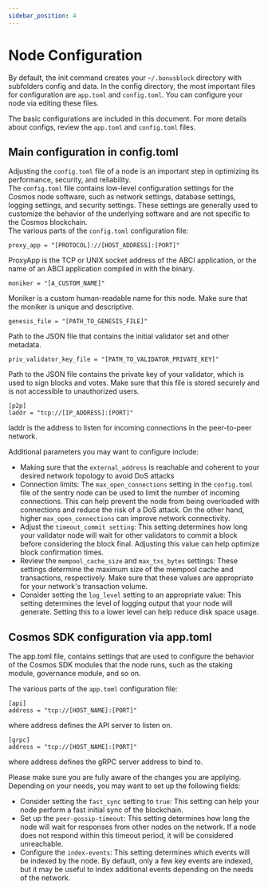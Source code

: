```yaml
---
sidebar_position: 4
---
```


# Node Configuration

By default, the init command creates your `~/.bonusblock` directory with subfolders config and data. In the config directory, the most important files for configuration are `app.toml` and `config.toml`. You can configure your node via editing these files.<br/>

The basic configurations are included in this document. For more details about configs, review the `app.toml` and `config.toml` files.

## Main configuration in config.toml

Adjusting the `config.toml` file of a node is an important step in optimizing its performance, security, and reliability.<br/>
The `config.toml` file contains low-level configuration settings for the Cosmos node software, such as network settings, database settings, logging settings, and security settings. These settings are generally used to customize the behavior of the underlying software and are not specific to the Cosmos blockchain.<br/>
The various parts of the `config.toml` configuration file:

```text
proxy_app = "[PROTOCOL]://[HOST_ADDRESS]:[PORT]"
```
ProxyApp is the TCP or UNIX socket address of the ABCI application, or the name of an ABCI application compiled in with the binary.


```text
moniker = "[A_CUSTOM_NAME]"
```
Moniker is a custom human-readable name for this node. Make sure that the moniker is unique and descriptive.

```text
genesis_file = "[PATH_TO_GENESIS_FILE]"
```
Path to the JSON file that contains the initial validator set and other metadata.

```text
priv_validator_key_file = "[PATH_TO_VALIDATOR_PRIVATE_KEY]"
```
Path to the JSON file contains the private key of your validator, which is used to sign blocks and votes. Make sure that this file is stored securely and is not accessible to unauthorized users.

```text
[p2p]
laddr = "tcp://[IP_ADDRESS]:[PORT]"
```
laddr is the address to listen for incoming connections in the peer-to-peer network.<br/>

Additional parameters you may want to configure include:
- Making sure that the `external_address` is reachable and coherent to your desired network topology to avoid DoS attacks
- Connection limits: The `max_open_connections` setting in the `config.toml` file of the sentry node can be used to limit the number of incoming connections. This can help prevent the node from being overloaded with connections and reduce the risk of a DoS attack. On the other hand, higher `max_open_connections` can improve network connectivity.
- Adjust the `timeout_commit setting`: This setting determines how long your validator node will wait for other validators to commit a block before considering the block final. Adjusting this value can help optimize block confirmation times.
- Review the `mempool_cache_size` and `max_txs_bytes` settings: These settings determine the maximum size of the mempool cache and transactions, respectively. Make sure that these values are appropriate for your network's transaction volume.
- Consider setting the `log_level` setting to an appropriate value: This setting determines the level of logging output that your node will generate. Setting this to a lower level can help reduce disk space usage.


## Cosmos SDK configuration via app.toml
The app.toml file, contains settings that are used to configure the behavior of the Cosmos SDK modules that the node runs, such as the staking module, governance module, and so on.<br/>

The various parts of the `app.toml` configuration file:

```text
[api]
address = "tcp://[HOST_NAME]:[PORT]"
```
where address defines the API server to listen on.

```text
[grpc]
address = "tcp://[HOST_NAME]:[PORT]"
```
where address defines the gRPC server address to bind to.

Please make sure you are fully aware of the changes you are applying. Depending on your needs, you may want to set up the following fields:
- Consider setting the `fast_sync` setting to `true`: This setting can help your node perform a fast initial sync of the blockchain.
- Set up the `peer-gossip-timeout`: This setting determines how long the node will wait for responses from other nodes on the network. If a node does not respond within this timeout period, it will be considered unreachable.
- Configure the `index-events`: This setting determines which events will be indexed by the node. By default, only a few key events are indexed, but it may be useful to index additional events depending on the needs of the network.

